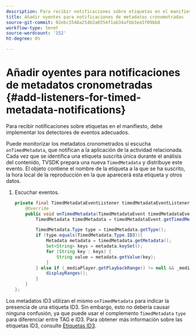 ```yaml
---
description: Para recibir notificaciones sobre etiquetas en el manifiesto, debe implementar los detectores de eventos adecuados.
title: Añadir oyentes para notificaciones de metadatos cronometradas
source-git-commit: 02ebc3548a254b2a6554f1ab34afbb3ea5f09bb8
workflow-type: tm+mt
source-wordcount: '152'
ht-degree: 0%

---
```


# Añadir oyentes para notificaciones de metadatos cronometradas {#add-listeners-for-timed-metadata-notifications}

Para recibir notificaciones sobre etiquetas en el manifiesto, debe implementar los detectores de eventos adecuados.

Puede monitorizar los metadatos cronometrados si escucha `onTimedMetadata`, que notifican a la aplicación de la actividad relacionada. Cada vez que se identifica una etiqueta suscrita única durante el análisis del contenido, TVSDK prepara una nueva `TimedMetadata` y distribuye este evento. El objeto contiene el nombre de la etiqueta a la que se ha suscrito, la hora local de la reproducción en la que aparecerá esta etiqueta y otros datos.

1. Escuchar eventos.

   ```java
   private final TimedMetadataEventListener timedMetadataEventListener = new TimedMetadataEventListener() { 
       @Override 
       public void onTimedMetadata(TimedMetadataEvent timedMetadataEvent) { 
           TimedMetadata timedMetadata = timedMetadataEvent.getTimedMetadata(); 
   
           TimedMetadata.Type type = timedMetadata.getType(); 
           if (type.equals(TimedMetadata.Type.ID3)){ 
               Metadata metadata = timedMetadata.getMetadata(); 
               Set<String> keys = metadata.keySet(); 
               for (String key : keys) { 
                   String value = metadata.getValue(key); 
               } 
           } else if (_mediaPlayer.getPlaybackRange() != null && _mediaPlayer.getPlaybackRange().getDuration() > 0) { 
               displayRanges(); 
           } 
       } 
   }; 
   ```

Los metadatos ID3 utilizan el mismo `onTimedMetadata` para indicar la presencia de una etiqueta ID3. Sin embargo, esto no debería causar ninguna confusión, ya que puede usar el complemento `TimedMetadata` `type` para diferenciar entre TAG e ID3. Para obtener más información sobre las etiquetas ID3, consulte  [Etiquetas ID3](../../content-playback-options/t-psdk-android-2.7-id3-metadata-retrieve.md).
